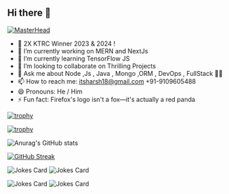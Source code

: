 ## Hi there 👋

  [![MasterHead](https://i.ibb.co/93JX3gy/banner.png)](https://github.com/itsharsh18)
- 🥇 2X KTRC Winner 2023 & 2024 ! 
- 🔭 I’m currently working on MERN and NextJs 
- 🌱 I’m currently learning TensorFlow JS
- 👯 I’m looking to collaborate on Thrilling Projects 
- 💬 Ask me about Node ,Js , Java , Mongo ,ORM , DevOps , FullStack 🤜🤛
- 📫 How to reach me: itsharsh18@gmail.com 
                        +91-9109605488
- 😄 Pronouns: He / Him
- ⚡ Fun fact: Firefox's logo isn't a fox—it's actually a red panda

[![trophy](https://github-profile-trophy.vercel.app/?username=itsharsh18)](https://github.com/ryo-ma/github-profile-trophy)

[![trophy](https://github-profile-trophy.vercel.app/?username=itsharsh18&theme=onedark)](https://github.com/ryo-ma/github-profile-trophy)

![Anurag's GitHub stats](https://github-readme-stats.vercel.app/api?username=itsharsh18&show_icons=true&theme=radical)

[![GitHub Streak](https://github-readme-streak-stats.herokuapp.com/?user=itsharsh18)](https://git.io/streak-stats)

![Jokes Card](https://readme-jokes.vercel.app/api)
![Jokes Card](https://readme-jokes.vercel.app/api)

![Jokes Card](https://readme-jokes.vercel.app/api)
![Jokes Card](https://readme-jokes.vercel.app/api)

<!-- Markdown --rhis >


